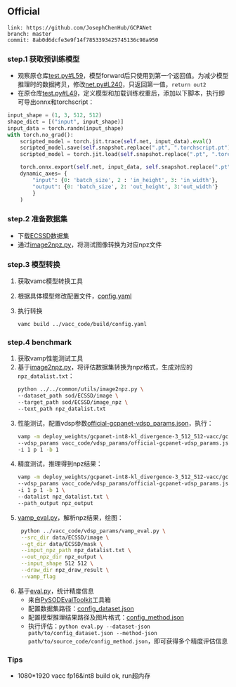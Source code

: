 ## Official

```
link: https://github.com/JosephChenHub/GCPANet
branch: master
commit: 8ab0d6dcfe3e9f14f7853393425745136c98a950
```

### step.1 获取预训练模型
- 观察原仓库[test.py#L59](https://github.com/JosephChenHub/GCPANet/blob/master/test.py#L59)，模型forward后只使用到第一个返回值。为减少模型推理时的数据拷贝，修改[net.py#L240](https://github.com/JosephChenHub/GCPANet/blob/master/net.py#L240)，只返回第一值，`return out2`
- 在原仓库[test.py#L49](https://github.com/JosephChenHub/GCPANet/blob/master/test.py#L49)，定义模型和加载训练权重后，添加以下脚本，执行即可导出onnx和torchscript：
```python
input_shape = (1, 3, 512, 512)
shape_dict = [("input", input_shape)]
input_data = torch.randn(input_shape)
with torch.no_grad():
    scripted_model = torch.jit.trace(self.net, input_data).eval()
    scripted_model.save(self.snapshot.replace(".pt", ".torchscript.pt"))
    scripted_model = torch.jit.load(self.snapshot.replace(".pt", ".torchscript.pt"))

    torch.onnx.export(self.net, input_data, self.snapshot.replace(".pt", ".onnx"), input_names=["input"], output_names=["output"], opset_version=11,
    dynamic_axes= {
        "input": {0: 'batch_size', 2 : 'in_height', 3: 'in_width'},
        "output": {0: 'batch_size', 2: 'out_height', 3:'out_width'}
        }
    )
```


### step.2 准备数据集
- 下载[ECSSD](http://www.cse.cuhk.edu.hk/leojia/projects/hsaliency/dataset.html)数据集
- 通过[image2npz.py](../../common/utils/image2npz.py)，将测试图像转换为对应npz文件

### step.3 模型转换
1. 获取vamc模型转换工具
2. 根据具体模型修改配置文件，[config.yaml](../vacc_code/build/config.yaml)
3. 执行转换

   ```bash
   vamc build ../vacc_code/build/config.yaml
   ```

### step.4 benchmark
1. 获取vamp性能测试工具
2. 基于[image2npz.py](../../common/utils/image2npz.py)，将评估数据集转换为npz格式，生成对应的`npz_datalist.txt`：
    ```bash
    python ../../common/utils/image2npz.py \
    --dataset_path sod/ECSSD/image \
    --target_path sod/ECSSD/image_npz \
    --text_path npz_datalist.txt
    ```
3. 性能测试，配置vdsp参数[official-gcpanet-vdsp_params.json](../vacc_code/vdsp_params/official-gcpanet-vdsp_params.json)，执行：
    ```bash
    vamp -m deploy_weights/gcpanet-int8-kl_divergence-3_512_512-vacc/gcpanet \
    --vdsp_params vacc_code/vdsp_params/official-gcpanet-vdsp_params.json \
    -i 1 p 1 -b 1
    ```
4. 精度测试，推理得到npz结果：
    ```bash
    vamp -m deploy_weights/gcpanet-int8-kl_divergence-3_512_512-vacc/gcpanet \
    --vdsp_params vacc_code/vdsp_params/official-gcpanet-vdsp_params.json \
    -i 1 p 1 -b 1 \
    --datalist npz_datalist.txt \
    --path_output npz_output
    ```
5. [vamp_eval.py](../vacc_code/vdsp_params/vamp_eval.py)，解析npz结果，绘图：
   ```bash
    python ../vacc_code/vdsp_params/vamp_eval.py \
    --src_dir data/ECSSD/image \
    --gt_dir data/ECSSD/mask \
    --input_npz_path npz_datalist.txt \
    --out_npz_dir npz_output \
    --input_shape 512 512 \
    --draw_dir npz_draw_result \
    --vamp_flag
   ```
6. 基于[eval.py](../../common/eval/eval.py)，统计精度信息
   - 来自[PySODEvalToolkit](https://github.com/lartpang/PySODEvalToolkit)工具箱
   - 配置数据集路径：[config_dataset.json](../../common/eval/examples/config_dataset.json)
   - 配置模型推理结果路径及图片格式：[config_method.json](../../common/eval/examples/config_method.json)
   - 执行评估：`python eval.py --dataset-json path/to/config_dataset.json --method-json path/to/source_code/config_method.json`，即可获得多个精度评估信息

### Tips
- 1080*1920 vacc fp16&int8 build ok, run超内存
